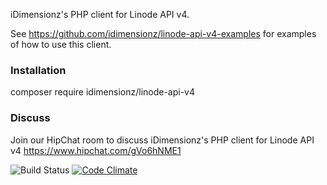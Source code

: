 iDimensionz's PHP client for Linode API v4.

See https://github.com/idimensionz/linode-api-v4-examples for examples of how to use this client.

### Installation ###
composer require idimensionz/linode-api-v4

### Discuss ###
Join our HipChat room to discuss iDimensionz's PHP client for Linode API v4 https://www.hipchat.com/gVo6hNME1

![Build Status](https://travis-ci.org/idimensionz/linode-api-v4.svg?branch=php7.0)
[![Code Climate](https://codeclimate.com/github/idimensionz/linode-api-v4/badges/gpa.svg)](https://codeclimate.com/github/idimensionz/linode-api-v4)

